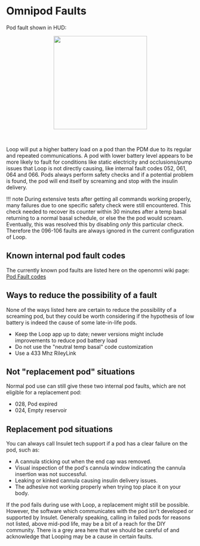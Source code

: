 # Omnipod Faults

Pod fault shown in HUD:
<p align="center">
<img src="../img/pod-hud-fault.png" width="250">
</p></br>

Loop will put a higher battery load on a pod than the PDM due to its regular and repeated communications. A pod with lower battery level appears to be more likely to fault for conditions like static electricity and occlusions/pump issues that Loop is not directly causing, like internal fault codes 052, 061, 064 and 066. Pods always perform safety checks and if a potential problem is found, the pod will end itself by screaming and stop with the insulin delivery.

!!! note
    During extensive tests after getting all commands working properly, many failures due to one specific safety check were still encountered. This check needed to recover its counter within 30 minutes after a temp basal returning to a normal basal schedule, or else the the pod would scream. Eventually, this was resolved this by disabling _only_ this particular check. Therefore the 096-106 faults are always ignored in the current configuration of Loop.



## Known internal pod fault codes
The currently known pod faults are listed here on the openomni wiki page: [Pod Fault codes](https://github.com/openaps/openomni/wiki/Fault-event-codes)

## Ways to reduce the possibility of a fault

None of the ways listed here are certain to reduce the possibility of a screaming pod, but they could be worth considering if the hypothesis of low battery is indeed the cause of some late-in-life pods.

* Keep the Loop app up to date; newer versions might include improvements to reduce pod battery load
* Do not use the "neutral temp basal" code customization
* Use a 433 Mhz RileyLink

## Not "replacement pod" situations

Normal pod use can still give these two internal pod faults, which are not eligible for a replacement pod:
* 028, Pod expired
* 024, Empty reservoir

## Replacement pod situations
You can always call Insulet tech support if a pod has a clear failure on the pod, such as:

* A cannula sticking out when the end cap was removed.
* Visual inspection of the pod's cannula window indicating the cannula insertion was not successful.
* Leaking or kinked cannula causing insulin delivery issues.
* The adhesive not working properly when trying top place it on your body.

If the pod fails during use with Loop, a replacement might still be possible. However, the software which communicates with the pod isn't developed or supported by Insulet. Generally speaking, calling in failed pods for reasons not listed, above mid-pod life, may be a bit of a reach for the DIY community. There is a grey area here that we should be careful of and acknowledge that Looping may be a cause in certain faults.


